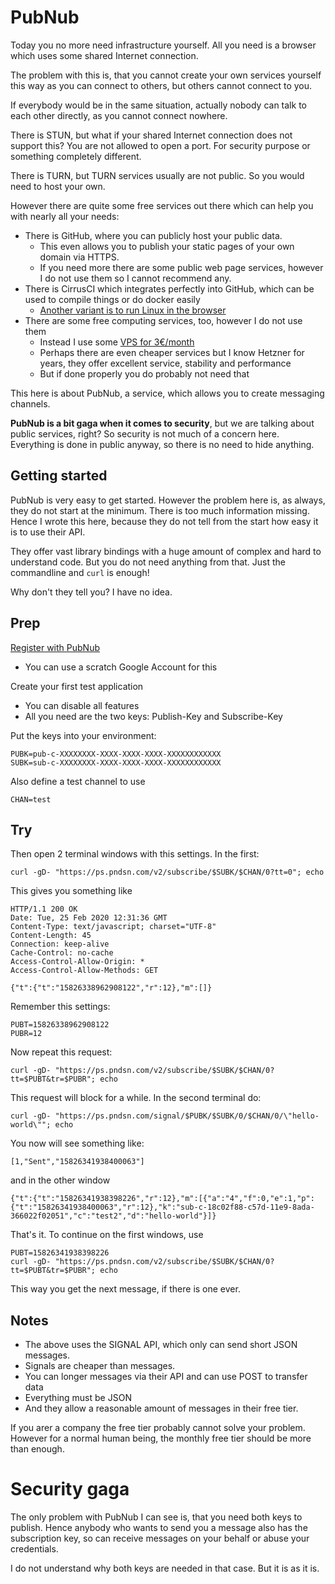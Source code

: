 # PubNub

Today you no more need infrastructure yourself.  All you need is a browser which uses some shared Internet connection.

The problem with this is, that you cannot create your own services yourself this way as you can connect to others,
but others cannot connect to you.

If everybody would be in the same situation, actually nobody can talk to each other directly, as you cannot connect nowhere.

There is STUN, but what if your shared Internet connection does not support this?  You are not allowed to open a port.
For security purpose or something completely different.

There is TURN, but TURN services usually are not public.  So you would need to host your own.

However there are quite some free services out there which can help you with nearly all your needs:

- There is GitHub, where you can publicly host your public data.
  - This even allows you to publish your static pages of your own domain via HTTPS.
  - If you need more there are some public web page services, however I do not use them so I cannot recommend any.
- There is CirrusCI which integrates perfectly into GitHub, which can be used to compile things or do docker easily
  - [Another variant is to run Linux in the browser](https://geekflare.com/run-linux-from-a-web-browser/)
- There are some free computing services, too, however I do not use them
  - Instead I use some [VPS for 3€/month](https://cloud.hetzner.com/)
  - Perhaps there are even cheaper services but I know Hetzner for years, they offer excellent service, stability and performance
  - But if done properly you do probably not need that

This here is about PubNub, a service, which allows you to create messaging channels.

**PubNub is a bit gaga when it comes to security**, but we are talking about public services, right?
So security is not much of a concern here.  Everything is done in public anyway, so there is no need to hide anything.

## Getting started

PubNub is very easy to get started.  However the problem here is, as always, they do not start at the minimum.
There is too much information missing.  Hence I wrote this here,
because they do not tell from the start how easy it is to use their API.

They offer vast library bindings with a huge amount of complex and hard to understand code.
But you do not need anything from that.  Just the commandline and `curl` is enough!

Why don't they tell you?  I have no idea.

## Prep

[Register with PubNub](https://dashboard.pubnub.com/signup)

- You can use a scratch Google Account for this

Create your first test application
- You can disable all features
- All you need are the two keys: Publish-Key and Subscribe-Key

Put the keys into your environment:

	PUBK=pub-c-XXXXXXXX-XXXX-XXXX-XXXX-XXXXXXXXXXXX
	SUBK=sub-c-XXXXXXXX-XXXX-XXXX-XXXX-XXXXXXXXXXXX

Also define a test channel to use

	CHAN=test

## Try

Then open 2 terminal windows with this settings.  In the first:

	curl -gD- "https://ps.pndsn.com/v2/subscribe/$SUBK/$CHAN/0?tt=0"; echo

This gives you something like

	HTTP/1.1 200 OK
	Date: Tue, 25 Feb 2020 12:31:36 GMT
	Content-Type: text/javascript; charset="UTF-8"
	Content-Length: 45
	Connection: keep-alive
	Cache-Control: no-cache
	Access-Control-Allow-Origin: *
	Access-Control-Allow-Methods: GET
	
	{"t":{"t":"15826338962908122","r":12},"m":[]}

Remember this settings:

	PUBT=15826338962908122
	PUBR=12

Now repeat this request:

	curl -gD- "https://ps.pndsn.com/v2/subscribe/$SUBK/$CHAN/0?tt=$PUBT&tr=$PUBR"; echo

This request will block for a while.  In the second terminal do:

	curl -gD- "https://ps.pndsn.com/signal/$PUBK/$SUBK/0/$CHAN/0/\"hello-world\""; echo

You now will see something like:

	[1,"Sent","15826341938400063"]
	
and in the other window

	{"t":{"t":"15826341938398226","r":12},"m":[{"a":"4","f":0,"e":1,"p":{"t":"15826341938400063","r":12},"k":"sub-c-18c02f88-c57d-11e9-8ada-366022f02051","c":"test2","d":"hello-world"}]}

That's it.  To continue on the first windows, use

	PUBT=15826341938398226
	curl -gD- "https://ps.pndsn.com/v2/subscribe/$SUBK/$CHAN/0?tt=$PUBT&tr=$PUBR"; echo

This way you get the next message, if there is one ever.

## Notes

- The above uses the SIGNAL API, which only can send short JSON messages.
- Signals are cheaper than messages.
- You can longer messages via their API and can use POST to transfer data
- Everything must be JSON
- And they allow a reasonable amount of messages in their free tier.

If you arer a company the free tier probably cannot solve your problem.
However for a normal human being, the monthly free tier should be more than enough.

# Security gaga

The only problem with PubNub I can see is, that you need both keys to publish.
Hence anybody who wants to send you a message also has the subscription key, so can receive messages on your behalf or abuse your credentials.

I do not understand why both keys are needed in that case.  But it is as it is.
